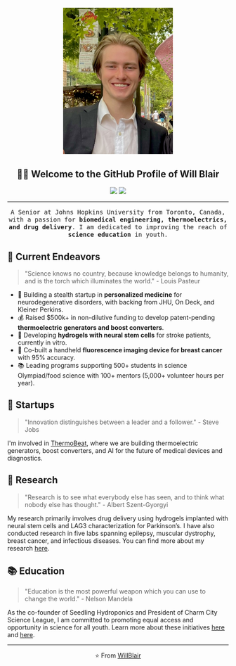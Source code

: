 <p align="center">
  <img src="https://github.com/willblair0708/willblair0708/blob/main/profile/profile.jpg" width="250" />
</p>

<h2 align="center">👋🔬 Welcome to the GitHub Profile of Will Blair</h2>
<p align="center">
  <a href="https://willjblair.com"><img src="https://img.shields.io/badge/Portfolio-%230077B5.svg?&style=for-the-badge&logoColor=white"/></a>
  <a href="mailto:william.blair0708@gmail.com"><img src="https://img.shields.io/badge/Email-%23D14836.svg?&style=for-the-badge&logo=Gmail&logoColor=white"/></a>
</p>

---

<p align="center">
  <samp>
    A Senior at Johns Hopkins University from Toronto, Canada, with a passion for <strong>biomedical engineering, thermoelectrics, and drug delivery</strong>. I am dedicated to improving the reach of <strong>science education</strong> in youth.
  </samp>
</p>

## 🚀 Current Endeavors

> "Science knows no country, because knowledge belongs to humanity, and is the torch which illuminates the world." - Louis Pasteur

- 🔬 Building a stealth startup in **personalized medicine** for neurodegenerative disorders, with backing from JHU, On Deck, and Kleiner Perkins.
- 💰 Raised $500k+ in non-dilutive funding to develop patent-pending **thermoelectric generators and boost converters**.
- 🧫 Developing **hydrogels with neural stem cells** for stroke patients, currently in vitro.
- 🌈 Co-built a handheld **fluorescence imaging device for breast cancer** with 95% accuracy.
- 📚 Leading programs supporting 500+ students in science Olympiad/food science with 100+ mentors (5,000+ volunteer hours per year).

## 💼 Startups

> "Innovation distinguishes between a leader and a follower." - Steve Jobs

I'm involved in [ThermoBeat](http://www.thermobeat.com), where we are building thermoelectric generators, boost converters, and AI for the future of medical devices and diagnostics.

## 🧪 Research

> "Research is to see what everybody else has seen, and to think what nobody else has thought." - Albert Szent-Gyorgyi

My research primarily involves drug delivery using hydrogels implanted with neural stem cells and LAG3 characterization for Parkinson’s. I have also conducted research in five labs spanning epilepsy, muscular dystrophy, breast cancer, and infectious diseases. You can find more about my research [here](https://willjblair.com/portfolio).

## 📚 Education 

> "Education is the most powerful weapon which you can use to change the world." - Nelson Mandela

As the co-founder of Seedling Hydroponics and President of Charm City Science League, I am committed to promoting equal access and opportunity in science for all youth. Learn more about these initiatives [here](http://seedlinghydroponic.com) and [here](http://bit.ly/3InhW4u).

---

<p align="center">
  ⭐️ From <a href="https://github.com/willblair0708">WillBlair</a>
</p>
